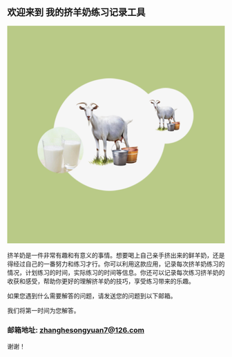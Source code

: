 ## 欢迎来到 我的挤羊奶练习记录工具

![Image](icon-1024.png)


挤羊奶是一件非常有趣和有意义的事情。想要喝上自己亲手挤出来的鲜羊奶，还是得经过自己的一番努力和练习才行。你可以利用这款应用，记录每次挤羊奶练习的情况，计划练习的时间，实际练习的时间等信息。你还可以记录每次练习挤羊奶的收获和感受，帮助你更好的理解挤羊奶的技巧，享受练习带来的乐趣。


如果您遇到什么需要解答的问题，请发送您的问题到以下邮箱。

我们将第一时间为您解答。

### 邮箱地址: zhanghesongyuan7@126.com

谢谢！
